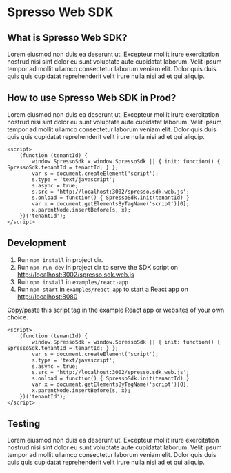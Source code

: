 # Spresso Web SDK

## What is Spresso Web SDK?

Lorem eiusmod non duis ea deserunt ut. Excepteur mollit irure exercitation nostrud nisi sint dolor eu sunt voluptate aute cupidatat laborum. Velit ipsum tempor ad mollit ullamco consectetur laborum veniam elit. Dolor quis duis quis quis cupidatat reprehenderit velit irure nulla nisi ad et qui aliquip.

## How to use Spresso Web SDK in Prod?

Lorem eiusmod non duis ea deserunt ut. Excepteur mollit irure exercitation nostrud nisi sint dolor eu sunt voluptate aute cupidatat laborum. Velit ipsum tempor ad mollit ullamco consectetur laborum veniam elit. Dolor quis duis quis quis cupidatat reprehenderit velit irure nulla nisi ad et qui aliquip.

```
<script>
	(function (tenantId) {
		window.SpressoSdk = window.SpressoSdk || { init: function() { SpressoSdk.tenantId = tenantId; } };
		var s = document.createElement('script');
		s.type = 'text/javascript';
		s.async = true;
		s.src = 'http://localhost:3002/spresso.sdk.web.js';
		s.onload = function() { SpressoSdk.init(tenantId) }
		var x = document.getElementsByTagName('script')[0];
		x.parentNode.insertBefore(s, x);
	})('tenantId');
</script>
```

## Development

1. Run `npm install` in project dir.
2. Run `npm run dev` in project dir to serve the SDK script on [http://localhost:3002/spresso.sdk.web.js](http://localhost:3002/spresso.sdk.web.js)
3. Run `npm install` in `examples/react-app`
4. Run `npm start` in `examples/react-app` to start a React app on [http://localhost:8080](http://localhost:8080)

Copy/paste this script tag in the example React app or websites of your own choice.

```
<script>
	(function (tenantId) {
		window.SpressoSdk = window.SpressoSdk || { init: function() { SpressoSdk.tenantId = tenantId; } };
		var s = document.createElement('script');
		s.type = 'text/javascript';
		s.async = true;
		s.src = 'http://localhost:3002/spresso.sdk.web.js';
		s.onload = function() { SpressoSdk.init(tenantId) }
		var x = document.getElementsByTagName('script')[0];
		x.parentNode.insertBefore(s, x);
	})('tenantId');
</script>
```

## Testing

Lorem eiusmod non duis ea deserunt ut. Excepteur mollit irure exercitation nostrud nisi sint dolor eu sunt voluptate aute cupidatat laborum. Velit ipsum tempor ad mollit ullamco consectetur laborum veniam elit. Dolor quis duis quis quis cupidatat reprehenderit velit irure nulla nisi ad et qui aliquip.
